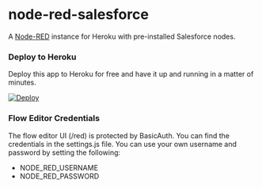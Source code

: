 node-red-salesforce
===================

A [Node-RED](http://nodered.org) instance for Heroku with pre-installed Salesforce nodes.

### Deploy to Heroku

Deploy this app to Heroku for free and have it up and running in a matter of minutes.

[![Deploy](https://www.herokucdn.com/deploy/button.png)](https://heroku.com/deploy?template=https://github.com/jeffdonthemic/node-red-salesforce)

### Flow Editor Credentials

The flow editor UI (/red) is protected by BasicAuth. You can find the credentials in the settings.js file. You can use your own username and password by setting the following:

* NODE_RED_USERNAME
* NODE_RED_PASSWORD
